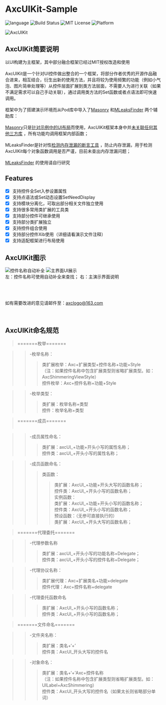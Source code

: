# AxcUIKit-Sample

![language](https://img.shields.io/badge/Language-Objective--C-8E44AD.svg)
![Build Status](https://img.shields.io/badge/build-passing-brightgreen.svg)
![MIT License](https://img.shields.io/github/license/mashape/apistatus.svg)
![Platform](https://img.shields.io/badge/platform-%20iOS%20-lightgrey.svg)



![AxcUIKit](https://github.com/axclogo/AxcUIKit-Sample/blob/master/Images/AxcUI_Title.png)<br>


## AxcUIKit简要说明
以UI构建为主框架，其中部分融合框架已经过MIT授权改造和使用<br><br>
AxcUIKit是一个针对UI控件做出整合的一个框架，将部分作者优秀的开源作品融合进来，相互结合，衍生出新的使用方法，并且将较为使用频繁的功能（例如小气泡、图片简单处理等）从控件层面扩展到类方法层面，不需要人为进行关联（如果不满足需求可以自己手动关联），通过调用类方法的Set函数或者点语法即可快速调用。<br><br>
框架中为了搭建演示环境而从Pod库中导入了[Masonry](https://github.com/SnapKit/Masonry) 和[MLeaksFinder](https://github.com/Zepo/MLeaksFinder) 两个辅助库：<br><br>
[Masonry](https://github.com/SnapKit/Masonry)只是[针对示例中的UI布局](https://)而使用，AxcUIKit框架本身中并[未关联任何其他三方库](https://) ，所有功能均调用框架内部函数；<br><br>
MLeaksFinder是针对性[检测内存泄漏的断言工具](https://) ，防止内存泄漏，用于检测AxcUIKit每个对象函数调用是否严谨，目前未查出内存泄漏问题；<br><br>
[MLeaksFinder](https://github.com/Zepo/MLeaksFinder)  的使用请自行研究<br>

## Features
- [x] 支持控件全Set入参设置属性
- [x] 支持点语法或Set动态设置SetNeedDisplay
- [x] 支持模块分离化，可取出部分相关文件独立使用
- [x] 支持很多常用类扩展的工具类
- [x] 支持部分控件可继承使用
- [x] 支持部分类扩展独立
- [x] 支持控件组合使用
- [x] 支持部分控件Xib使用（详细请看演示文件注释）
- [x] 支持适配框架进行布局使用

## AxcUIKit图示
![控件名称自动补全](https://github.com/axclogo/AxcUIKit-Sample/blob/master/Images/AxcUI_Controls_Completion.png)
![主界面UI展示](https://github.com/axclogo/AxcUIKit-Sample/blob/master/Images/AxcUI_MainUI.png)<br>
左：控件名称可使用自动补全来查找；                      右：主演示界面说明

<br><br><br> 如有需要改进的意见请邮件至：[axclogo@163.com](https://)<br><br><br>


## AxcUIKit命名规范

>=======枚举=======<br>

>>-枚举名称：<br>
>>>类扩展枚举：Axc+扩展类型+控件名称+功能+Style<br>
（注：如果控件名称中包含扩展类型则省略扩展类型。如：AxcShimmeringViewStyle）<br>
>>>控件枚举：Axc+控件名称+功能+Style<br>

>>-枚举类型：<br>
>>>类扩展：枚举名称+类型<br>
>>>控件：枚举名称+类型<br>

>=======成员=======<br><br>

>>-成员属性命名：<br>
>>>类扩展：axcUI_+功能+开头小写的属性名称；<br>
>>>控件类：axcUI_+开头小写的属性名称；<br>

>>-成员函数命名：<br>
>>>类函数：<br>
>>>>类扩展：AxcUI_+功能+开头大写的函数名称；<br>
>>>>控件类：AxcUI_+开头小写的函数名称；<br>
>>>实例函数：<br>
>>>>类扩展：AxcUI_+功能+开头小写的函数名称；<br>
>>>>控件类：AxcUI_+开头小写的函数名称；<br>
>>>预设函数：（无参可直接执行的）<br>
>>>>类扩展：AxcUI_+开头大写的函数名称；<br>

>=======代理委托=======<br>

>>-代理参数名称<br>
>>>类扩展：axcUI_+开头小写的功能名称+Delegate；<br>
>>>控件类：axcUI_+开头小写的控件名称+Delegate；<br>

>>-代理协议名称：<br>
>>>类扩展代理：Axc+扩展类名+功能+delegate<br>
>>>控件代理：Axc+控件名称+delegate<br>

>>-代理委托函数命名<br>
>>>类扩展：AxcUI_+开头小写的函数名称；<br>
>>>控件类：AxcUI_+开头小写的函数名称；<br>

>=======文件命名=======<br>

>>-文件夹名称：<br>
>>>类扩展：类名+‘+’<br>
>>>控件类：AxcUI_开头大写的控件名<br>

>>-对象命名：<br>
>>>类扩展：类名+‘+’Axc+控件名称<br>
>>>（注：如果控件名称中包含扩展类型则省略扩展类型。如：UILabel+AxcShimmering）<br>
>>>控件类：AxcUI_开头大写的控件名（如果太长则省略部分单词）<br>

